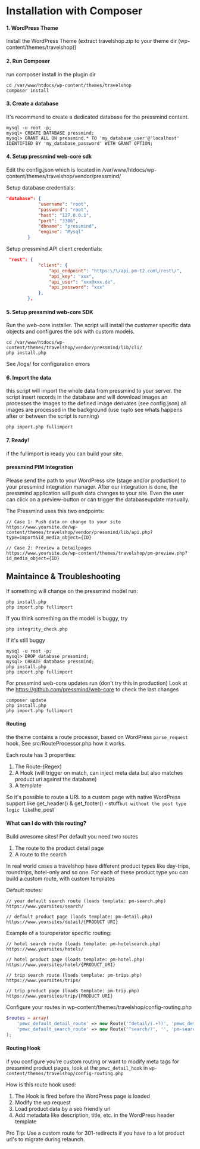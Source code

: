 # Installation with Composer
#### 1. WordPress Theme
 Install the WordPress Theme (extract travelshop.zip to your theme dir (wp-content/themes/travelshop))

#### 2. Run Composer
run composer install in the plugin dir
```shell script
cd /var/www/htdocs/wp-content/themes/travelshop
composer install
```

#### 3. Create a database 
It's recommend to create a dedicated database for the pressmind content.
```shell script
mysql -u root -p;
mysql> CREATE DATABASE pressmind;
mysql> GRANT ALL ON pressmind.* TO 'my_database_user'@'localhost' IDENTIFIED BY 'my_database_password' WITH GRANT OPTION;
```
#### 4. Setup pressmind web-core sdk
Edit the config.json which is located in /var/www/htdocs/wp-content/themes/travelshop/vendor/pressmind/

Setup database credentials:
```json
"database": {
            "username": "root",
            "password": "root",
            "host": "127.0.0.1",
            "port": "3306",
            "dbname": "pressmind",
            "engine": "Mysql"
        }
```

Setup pressmind API client credentials:
```json
 "rest": {
            "client": {
                "api_endpoint": "https:\/\/api.pm-t2.com\/rest\/",
                "api_key": "xxx",
                "api_user": "xxx@xxx.de",
                "api_password": "xxx"
            },
        },
```
#### 5. Setup pressmind web-core SDK
Run the web-core installer. 
The script will install the customer specific data objects and configures the sdk with custom models.

```shell script
cd /var/www/htdocs/wp-content/themes/travelshop/vendor/pressmind/lib/cli/
php install.php
```

See /logs/ for configuration errors

#### 6. Import the data
this script will import the whole data from pressmind to your server.
the script insert records in the database and will download images
an processes the images to the defined image derivates (see config.json)
all images are processed in the background 
(use `top`to see whats happens after or between the script is running) 

```shell script
php import.php fullimport
```
#### 7. Ready!
if the fullimport is ready you can build your site.


#### pressmind PIM Integration
Please send the path to your WordPress site (stage and/or production) 
to your pressmind integration manager.
After our integration is done, the pressmind application will push data changes to your site.
Even the user can click on a preview-button or can trigger the databaseupdate manually.

The Pressmind uses this two endpoints:

```
// Case 1: Push data on change to your site
https://www.yoursite.de/wp-content/themes/travelshop/vendor/pressmind/lib/api.php?type=import&id_media_object={ID}

// Case 2: Preview a Detailpages
https://www.yoursite.de/wp-content/themes/travelshop/pm-preview.php?id_media_object={ID}
```

## Maintaince & Troubleshooting

If something will change on the pressmind model run:
````shell script
php install.php
php import.php fullimport
````

If you think something on the modell is buggy, try
````shell script
php integrity_check.php
````

If it's still buggy
````shell script
mysql -u root -p;
mysql> DROP database pressmind;
mysql> CREATE database pressmind;
php install.php
php import.php fullimport
````

For pressmind web-core updates run (don't try this in production)
Look at the https://github.com/pressmind/web-core to check the last changes
```shell script
composer update
php install.php
php import.php fullimport
```

#### Routing
the theme contains a route processor, based on WordPress `parse_request` hook. 
See src/RouteProcessor.php how it works.

Each route has 3 properties:
1. The Route-(Regex)
2. A Hook (will trigger on match, can inject meta data but also matches product uri against the database)
3. A template

So it's possible to route a URL to a custom page with native WordPress 
support like get_header() & get_footer() - stuff`
but without the post type logic like `the_post`

#### What can I do with this routing?
Build awesome sites! Per default you need two routes

1. The route to the product detail page
2. A route to the search

In real world cases a travelshop have different product types like 
day-trips, roundtrips, hotel-only and so one. 
For each of these product type you can build a custom route, with custom templates 

Default routes:
```
// your default search route (loads template: pm-search.php)
https://www.yoursites/search/

// default product page (loads template: pm-detail.php)
https://www.yoursites/detail/{PRODUCT URI}

```

Example of a touroperator specific routing:
```
// hotel search route (loads template: pm-hotelsearch.php)
https://www.yoursites/hotels/

// hotel product page (loads template: pm-hotel.php)
https://www.yoursites/hotel/{PRODUCT_URI}

// trip search route (loads template: pm-trips.php)
https://www.yoursites/trips/

// trip product page (loads template: pm-trip.php)
https://www.yoursites/trip/{PRODUCT URI}

```

Configure your routes in wp-content/themes/travelshop/config-routing.php
```php
$routes = array(
    'pmwc_default_detail_route' => new Route('^detail/(.+?)', 'pmwc_detail_hook', 'pm-detail'),
    'pmwc_default_search_route' => new Route('^search/?', '', 'pm-search'),
);
```
#### Routing Hook
if you configure you're custom routing or want to modify meta tags for pressmind product pages, look at the `pmwc_detail_hook`
in `wp-content/themes/travelshop/config-routing.php` 

How is this route hook used:
1. The Hook is fired before the WordPress page is loaded
2. Modify the wp request
3. Load product data by a seo friendly url
4. Add metadata like description, title, etc. in the WordPress header template

Pro Tip:
Use a custom route for 301-redirects if you have to a lot product url's to migrate during relaunch. 


